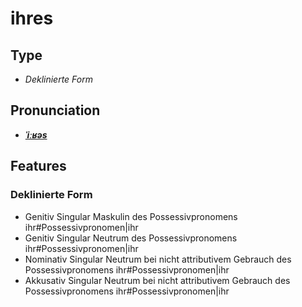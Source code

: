 # ihres
## Type
- _Deklinierte Form_
## Pronunciation
- **_[ˈiːʁəs](https://commons.wikimedia.org/wiki/File:De-ihres.ogg)_**
## Features
### Deklinierte Form
- Genitiv Singular Maskulin des Possessivpronomens ihr#Possessivpronomen|ihr
- Genitiv Singular Neutrum des Possessivpronomens ihr#Possessivpronomen|ihr
- Nominativ Singular Neutrum bei nicht attributivem Gebrauch des Possessivpronomens ihr#Possessivpronomen|ihr
- Akkusativ Singular Neutrum bei nicht attributivem Gebrauch des Possessivpronomens ihr#Possessivpronomen|ihr
